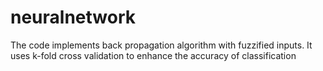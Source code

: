 # neuralnetwork
The code implements back propagation algorithm with fuzzified inputs. It uses k-fold cross validation to enhance the accuracy of classification 

